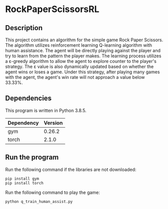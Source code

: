 # RockPaperScissorsRL

## Description

This project contains an algorithm for the simple game Rock Paper Scissors. The algorithm utilizes reinforcement learning Q-learning algorithm with human assistance. The agent will be directly playing against the player and try to learn from the pattern the player makes. The learning process utilizes a ε-greedy algorithm to allow the agent to explore counter to the player's strategy. The ε value is also dynamically updated based on whether the agent wins or loses a game. Under this strategy, after playing many games with the agent, the agent's win rate will not approach a value below 33.33%.

## Dependencies

This program is written in Python 3.8.5.

|Dependency|Version|
|-|-|
|gym|0.26.2|
|torch|2.1.0|

## Run the program

Run the following command if the libraries are not downloaded:
```
pip install gym
pip install torch
```

Run the following command to play the game:
```
python q_train_human_assist.py
```
